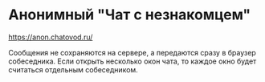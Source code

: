 Анонимный "Чат с незнакомцем"
=========

https://anon.chatovod.ru/

Сообщения не сохраняются на сервере, а передаются сразу в браузер собеседника.
Если открыть несколько окон чата, то каждое окно будет считаться отдельным собеседником.
